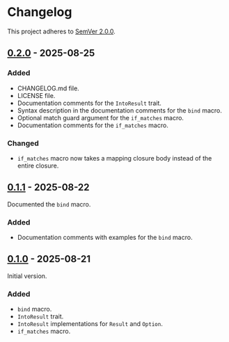 # Changelog

This project adheres to [SemVer 2.0.0](https://semver.org/spec/v2.0.0.html).


## [0.2.0] - 2025-08-25

### Added

- CHANGELOG.md file.
- LICENSE file.
- Documentation comments for the `IntoResult` trait.
- Syntax description in the documentation comments for the `bind` macro.
- Optional match guard argument for the `if_matches` macro.
- Documentation comments for the `if_matches` macro.

### Changed

- `if_matches` macro now takes a mapping closure body instead of the entire closure. 


## [0.1.1] - 2025-08-22

Documented the `bind` macro.

### Added

- Documentation comments with examples for the `bind` macro.


## [0.1.0] - 2025-08-21

Initial version.

### Added

- `bind` macro.
- `IntoResult` trait.
- `IntoResult` implementations for `Result` and `Option`.
- `if_matches` macro.


[0.2.0]: https://github.com/dmitry-glvch/el-macro/tree/v0.2.0
[0.1.1]: https://github.com/dmitry-glvch/el-macro/tree/v0.1.1
[0.1.0]: https://github.com/dmitry-glvch/el-macro/tree/v0.1.0
